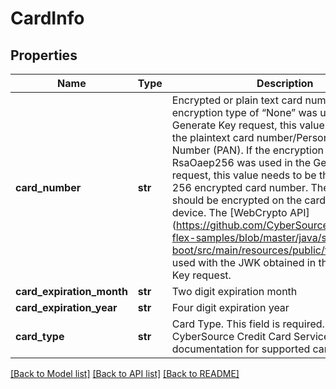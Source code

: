 # CardInfo

## Properties
Name | Type | Description | Notes
------------ | ------------- | ------------- | -------------
**card_number** | **str** | Encrypted or plain text card number. If the encryption type of “None” was used in the Generate Key request, this value can be set to the plaintext card number/Personal Account Number (PAN). If the encryption type of RsaOaep256 was used in the Generate Key request, this value needs to be the RSA OAEP 256 encrypted card number. The card number should be encrypted on the cardholders’ device. The [WebCrypto API] (https://github.com/CyberSource/cybersource-flex-samples/blob/master/java/spring-boot/src/main/resources/public/flex.js) can be used with the JWK obtained in the Generate Key request. | 
**card_expiration_month** | **str** | Two digit expiration month | [optional] 
**card_expiration_year** | **str** | Four digit expiration year | [optional] 
**card_type** | **str** | Card Type. This field is required. Refer to the CyberSource Credit Card Services documentation for supported card types. | 

[[Back to Model list]](../README.md#documentation-for-models) [[Back to API list]](../README.md#documentation-for-api-endpoints) [[Back to README]](../README.md)


